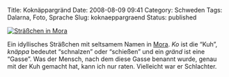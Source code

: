 Title: Koknäppargränd
Date: 2008-08-09 09:41
Category: Schweden
Tags: Dalarna, Foto, Sprache
Slug: koknaeppargraend
Status: published

[![Sträßchen in
Mora](/pic/koknappargrand_s.jpg "Sträßchen in Mora")](/pic/koknappargrand_l.jpg)

Ein idyllisches Sträßchen mit seltsamem Namen in
[Mora](http://de.wikipedia.org/wiki/Mora_(Schweden)). *Ko* ist die
“Kuh”, *knäppa* bedeutet “schnalzen” oder “schießen” und ein *gränd* ist
eine “Gasse”. Was der Mensch, nach dem diese Gasse benannt wurde, genau
mit der Kuh gemacht hat, kann ich nur raten. Vielleicht war er
Schlachter.

